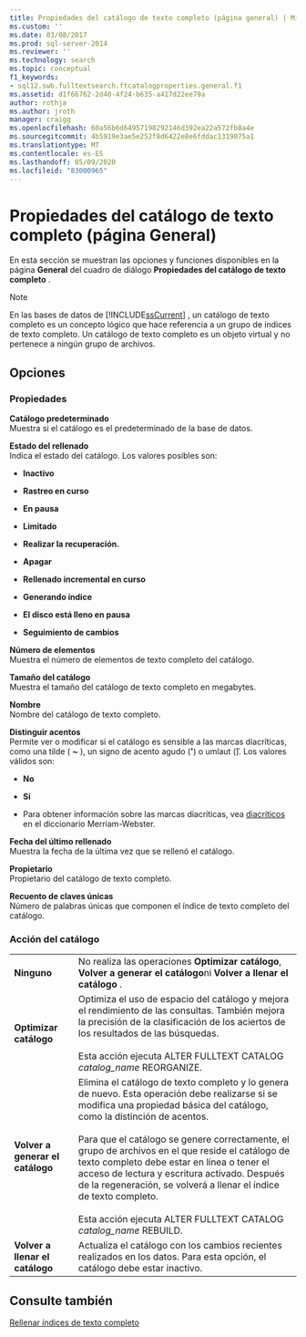 ```yaml
---
title: Propiedades del catálogo de texto completo (página general) | Microsoft Docs
ms.custom: ''
ms.date: 03/08/2017
ms.prod: sql-server-2014
ms.reviewer: ''
ms.technology: search
ms.topic: conceptual
f1_keywords:
- sql12.swb.fulltextsearch.ftcatalogproperties.general.f1
ms.assetid: d1f66762-2d40-4f24-b635-a417d22ee79a
author: rothja
ms.author: jroth
manager: craigg
ms.openlocfilehash: 60a56b6d64957198292146d392ea22a572fb8a4e
ms.sourcegitcommit: 4b5919e3ae5e252f8d6422e8e6fddac1319075a1
ms.translationtype: MT
ms.contentlocale: es-ES
ms.lasthandoff: 05/09/2020
ms.locfileid: "83000965"
---
```

# <a name="full-text-catalog-properties-general-page"></a>Propiedades del catálogo de texto completo (página General)
  En esta sección se muestran las opciones y funciones disponibles en la página **General** del cuadro de diálogo **Propiedades del catálogo de texto completo** .  
  
> [!NOTE]  
>  En las bases de datos de [!INCLUDE[ssCurrent](../includes/sscurrent-md.md)] , un catálogo de texto completo es un concepto lógico que hace referencia a un grupo de índices de texto completo. Un catálogo de texto completo es un objeto virtual y no pertenece a ningún grupo de archivos.  
  
## <a name="options"></a>Opciones  
  
### <a name="properties"></a>Propiedades  
 **Catálogo predeterminado**  
 Muestra si el catálogo es el predeterminado de la base de datos.  
  
 **Estado del rellenado**  
 Indica el estado del catálogo. Los valores posibles son:  
  
-   **Inactivo**  
  
-   **Rastreo en curso**  
  
-   **En pausa**  
  
-   **Limitado**  
  
-   **Realizar la recuperación.**  
  
-   **Apagar**  
  
-   **Rellenado incremental en curso**  
  
-   **Generando índice**  
  
-   **El disco está lleno en pausa**  
  
-   **Seguimiento de cambios**  
  
 **Número de elementos**  
 Muestra el número de elementos de texto completo del catálogo.  
  
 **Tamaño del catálogo**  
 Muestra el tamaño del catálogo de texto completo en megabytes.  
  
 **Nombre**  
 Nombre del catálogo de texto completo.  
  
 **Distinguir acentos**  
 Permite ver o modificar si el catálogo es sensible a las marcas diacríticas, como una tilde ( **~** ), un signo de acento agudo (**'**) o umlaut (**̈**). Los valores válidos son:  
  
-   **No**  
  
-   **Sí**  
  
-   Para obtener información sobre las marcas diacríticas, vea [diacríticos](https://www.merriam-webster.com/dictionary/diacritic) en el diccionario Merriam-Webster.  
  
 **Fecha del último rellenado**  
 Muestra la fecha de la última vez que se rellenó el catálogo.  
  
 **Propietario**  
 Propietario del catálogo de texto completo.  
  
 **Recuento de claves únicas**  
 Número de palabras únicas que componen el índice de texto completo del catálogo.  
  
### <a name="catalog-action"></a>Acción del catálogo  
  
|||  
|-|-|  
|**Ninguno**|No realiza las operaciones **Optimizar catálogo**, **Volver a generar el catálogo**ni **Volver a llenar el catálogo** .|  
|**Optimizar catálogo**|Optimiza el uso de espacio del catálogo y mejora el rendimiento de las consultas. También mejora la precisión de la clasificación de los aciertos de los resultados de las búsquedas.<br /><br /> Esta acción ejecuta ALTER FULLTEXT CATALOG *catalog_name* REORGANIZE.|  
|**Volver a generar el catálogo**|Elimina el catálogo de texto completo y lo genera de nuevo. Esta operación debe realizarse si se modifica una propiedad básica del catálogo, como la distinción de acentos.<br /><br /> Para que el catálogo se genere correctamente, el grupo de archivos en el que reside el catálogo de texto completo debe estar en línea o tener el acceso de lectura y escritura activado. Después de la regeneración, se volverá a llenar el índice de texto completo.<br /><br /> Esta acción ejecuta ALTER FULLTEXT CATALOG *catalog_name* REBUILD.|  
|**Volver a llenar el catálogo**|Actualiza el catálogo con los cambios recientes realizados en los datos. Para esta opción, el catálogo debe estar inactivo.|  
  
## <a name="see-also"></a>Consulte también  
 [Rellenar índices de texto completo](../relational-databases/indexes/indexes.md)  
  
  
